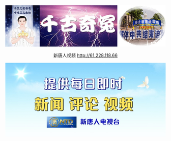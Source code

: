 
<div align="center"><IMG SRC="https://github.com/dfchunsring/nini/blob/master/Vre-img/222.jpg?raw=true" width=800><br>

新唐人视频 http://61.228.118.66</div>

<div align="center"><IMG SRC="https://github.com/dfchunsring/nini/blob/master/Vre-img/ntdtvflower.jpg?raw=true"></div></p>




